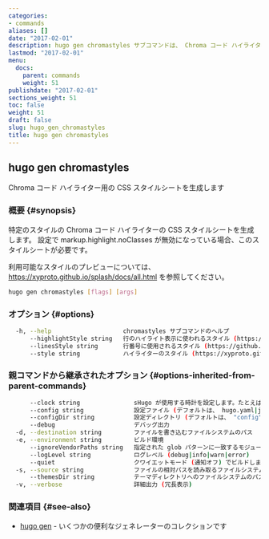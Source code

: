 ```yaml
---
categories:
- commands
aliases: []
date: "2017-02-01"
description: hugo gen chromastyles サブコマンドは、 Chroma コード ハイライター用の CSS スタイルシートを生成します。
lastmod: "2017-02-01"
menu:
  docs:
    parent: commands
    weight: 51
publishdate: "2017-02-01"
sections_weight: 51
toc: false
weight: 51
draft: false
slug: hugo_gen_chromastyles
title: hugo gen chromastyles
---
```

## hugo gen chromastyles

Chroma コード ハイライター用の CSS スタイルシートを生成します

### 概要 {#synopsis}

特定のスタイルの Chroma コード ハイライターの CSS スタイルシートを生成します。 
設定で markup.highlight.noClasses が無効になっている場合、このスタイルシートが必要です。

利用可能なスタイルのプレビューについては、https://xyproto.github.io/splash/docs/all.html を参照してください。

```bash
hugo gen chromastyles [flags] [args]
```

### オプション {#options}

```bash
  -h, --help                    chromastyles サブコマンドのヘルプ
      --highlightStyle string   行のハイライト表示に使われるスタイル (https://github.com/alecthomas/chroma を参照) (デフォルトは、 "bg:#ffffcc")
      --linesStyle string       行番号に使用されるスタイル (https://github.com/alecthomas/chroma を参照)
      --style string            ハイライターのスタイル (https://xyproto.github.io/splash/docs/ を参照) (デフォルトは、 "friendly")
```

### 親コマンドから継承されたオプション {#options-inherited-from-parent-commands}

```bash
      --clock string               sHugo が使用する時計を設定します。たとえば、 --clock 2021-11-06T22:30:00.00+09:00
      --config string              設定ファイル (デフォルトは、 hugo.yaml|json|toml)
      --configDir string           設定ディレクトリ (デフォルトは、 "config")
      --debug                      デバッグ出力
  -d, --destination string         ファイルを書き込むファイルシステムのパス
  -e, --environment string         ビルド環境
      --ignoreVendorPaths string   指定された glob パターンに一致するモジュールパスの _vendor を無視します
      --logLevel string            ログレベル (debug|info|warn|error)
      --quiet                      クワイエットモード (通知オフ) でビルドします
  -s, --source string              ファイルの相対パスを読み取るファイルシステムのパス
      --themesDir string           テーマディレクトリへのファイルシステムのパス
  -v, --verbose                    詳細出力 (冗長表示)
```

### 関連項目 {#see-also}

* [hugo gen](/commands/hugo_gen/)	 - いくつかの便利なジェネレーターのコレクションです

